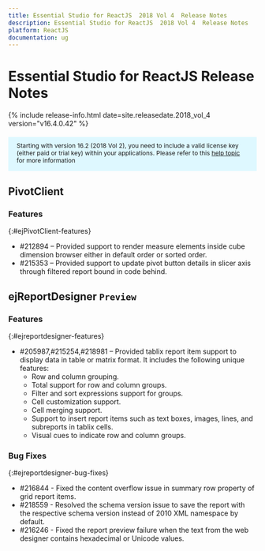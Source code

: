 ```yaml
---
title: Essential Studio for ReactJS  2018 Vol 4  Release Notes  
description: Essential Studio for ReactJS  2018 Vol 4  Release Notes  
platform: ReactJS
documentation: ug
---
```


# Essential Studio for ReactJS  Release Notes  

{% include release-info.html date=site.releasedate.2018_vol_4  version="v16.4.0.42" %} 

<style>
#license {
    font-size: .88em!important;
margin-top: 1.5em;     margin-bottom: 1.5em;
    background-color: #def8ff;
    padding: 10px 17px 14px;
}
</style>

<div id="license">
Starting with version 16.2 (2018 Vol 2), you need to include a valid license key (either paid or trial key) within your applications. 
Please refer to this <a href="/common/essential-studio/licensing/license-key">help topic</a> for more information 
</div>




## PivotClient

### Features
{:#ejPivotClient-features}

* \#212894 – Provided support to render measure elements inside cube dimension browser either in default order or sorted order.
* \#215353 – Provided support to update pivot button details in slicer axis through filtered report bound in code behind.
## ejReportDesigner `Preview`

### Features
{:#ejreportdesigner-features}

* \#205987,\#215254,\#218981 – Provided tablix report item support to display data in table or matrix format. It includes the following unique features:
    * Row and column grouping.
    * Total support for row and column groups.
    * Filter and sort expressions support for groups.
    * Cell customization support.
    * Cell merging support.
    * Support to insert report items such as text boxes, images, lines, and subreports in tablix cells.
    * Visual cues to indicate row and column groups.

### Bug Fixes
{:#ejreportdesigner-bug-fixes}

* \#216844 - Fixed the content overflow issue in summary row property of grid report items.
* \#218559 - Resolved the schema version issue to save the report with the respective schema version instead of 2010 XML namespace by default. 
* \#216246 - Fixed the report preview failure when the text from the web designer contains hexadecimal or Unicode values.
